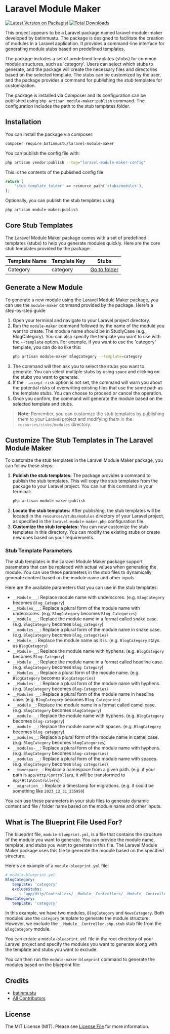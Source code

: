 # Laravel Module Maker

[![Latest Version on Packagist](https://img.shields.io/packagist/v/batinmustu/laravel-module-maker)](https://packagist.org/packages/batinmustu/laravel-module-maker)
[![Total Downloads](https://img.shields.io/packagist/dt/batinmustu/laravel-module-maker)](https://packagist.org/packages/batinmustu/laravel-module-maker)

This project appears to be a Laravel package named laravel-module-maker developed by batinmustu.
The package is designed to facilitate the creation of modules in a Laravel application.
It provides a command-line interface for generating module stubs based on predefined templates.

The package includes a set of predefined templates (stubs) for common module structures, such as 'category'.
Users can select which stubs to generate, and the package will create the necessary files and directories based on the selected template.
The stubs can be customized by the user, and the package provides a command for publishing the stub templates for customization.

The package is installed via Composer and its configuration can be published using `php artisan module-maker:publish` command.
The configuration includes the path to the stub templates folder.

## Installation

You can install the package via composer:

```bash
composer require batinmustu/laravel-module-maker
```

You can publish the config file with:

```bash
php artisan vendor:publish --tag="laravel-module-maker-config"
```

This is the contents of the published config file:

```php
return [
    'stub_template_folder' => resource_path('stubs/modules'),
];
```

Optionally, you can publish the stub templates using

```bash
php artisan module-maker:publish
```

## Core Stub Templates
The Laravel Module Maker package comes with a set of predefined templates (stubs) to help you generate modules quickly. Here are the core stub templates provided by the package:

| Template Name | Template Key | Stubs                                                                                                   |
|---------------|--------------|---------------------------------------------------------------------------------------------------------|
| Category      | category     | [Go to folder](https://github.com/batinmustu/laravel-module-maker/tree/master/resources/stubs/category) |

## Generate a New Module
To generate a new module using the Laravel Module Maker package, you can use the `module-maker` command provided by the package. Here's a step-by-step guide

1. Open your terminal and navigate to your Laravel project directory.
2. Run the `module-maker` command followed by the name of the module you want to create. The module name should be in StudlyCase (e.g., BlogCategory). You can also specify the template you want to use with the `--template` option. For example, if you want to use the 'category' template, you can do so like this:
   ```bash
   php artisan module-maker BlogCategory --template=category
   ```
3. The command will then ask you to select the stubs you want to generate. You can select multiple stubs by using `space` and clicking on the stubs you want to generate.
4. If the `--accept-risk` option is not set, the command will warn you about the potential risks of overwriting existing files that use the same path as the template stubs. You can choose to proceed or cancel the operation.
5. Once you confirm, the command will generate the module based on the selected template and stubs.

> **Note:** Remember, you can customize the stub templates by publishing them to your Laravel project and modifying them in the `resources/stubs/modules` directory.

## Customize The Stub Templates in The Laravel Module Maker

To customize the stub templates in the Laravel Module Maker package, you can follow these steps:

1. **Publish the stub templates:** The package provides a command to publish the stub templates. This will copy the stub templates from the package to your Laravel project. You can run this command in your terminal:
    ```bash
    php artisan module-maker:publish
    ```
2. **Locate the stub templates:** After publishing, the stub templates will be located in the `resources/stubs/modules` directory of your Laravel project, as specified in the `laravel-module-maker.php` configuration file.
3. **Customize the stub templates:** You can now customize the stub templates in this directory. You can modify the existing stubs or create new ones based on your requirements.

### Stub Template Parameters
The stub templates in the Laravel Module Maker package support parameters that can be replaced with actual values when generating the module. You can use these parameters in the stub files to dynamically generate content based on the module name and other inputs.

Here are the available parameters that you can use in the stub templates:

- `__Module___`: Replace module name with underscores. (e.g. `BlogCategory` becomes `Blog_Category`)
- `__Modules___`: Replace a plural form of the module name with underscores. (e.g. `BlogCategory` becomes `Blog_Categories`)
- `__module___`: Replace the module name in a format called snake case. (e.g. `BlogCategory` becomes `blog_category`)
- `__modules___`: Replace a plural form of the module name in snake case. (e.g. `BlogCategory` becomes `blog_categories`)
- `__Module__`: Replace the module name as it is. (e.g. `BlogCategory` stays as `BlogCategory`)
- `__Module-__`: Replace the module name with hyphens. (e.g. `BlogCategory` becomes `Blog-Category`)
- `__Module __`: Replace the module name in a format called headline case. (e.g. `BlogCategory` becomes `Blog Category`)
- `__Modules__`: Replace a plural form of the module name. (e.g. `BlogCategory` becomes `BlogCategories`)
- `__Modules-__`: Replace a plural form of the module name with hyphens. (e.g. `BlogCategory` becomes `Blog-Categories`)
- `__Modules __`: Replace a plural form of the module name in headline case. (e.g. `BlogCategory` becomes `Blog Categories`)
- `__module__`: Replace the module name in a format called camel case. (e.g. `BlogCategory` becomes `blogCategory`)
- `__module-__`: Replace the module name with hyphens. (e.g. `BlogCategory` becomes `blog-category`)
- `__module __`: Replace the module name with spaces. (e.g. `BlogCategory` becomes `blog category`)
- `__modules__`: Replace a plural form of the module name in camel case. (e.g. `BlogCategory` becomes `blogCategories`)
- `__modules-__`: Replace a plural form of the module name with hyphens. (e.g. `BlogCategory` becomes `blog-categories`)
- `__modules __`: Replace a plural form of the module name with spaces. (e.g. `BlogCategory` becomes `blog categories`)
- `__Namespace__`: Replace a namespace from a given path. (e.g. if your path is `app/Http/Controllers`, it will be transformed to `App\Http\Controllers`)
- `__migration__`: Replace a timestamp for migrations. (e.g. it could be something like `2023_12_31_235959`)

You can use these parameters in your stub files to generate dynamic content and file / folder name based on the module name and other inputs.

## What is The Blueprint File Used For?
The blueprint file, `module-blueprint.yml`, is a file that contains the structure of the module you want to generate. You can provide the module name, template, and stubs you want to generate in this file. The Laravel Module Maker package uses this file to generate the module based on the specified structure.

Here's an example of a `module-blueprint.yml` file:

```yaml
# module-blueprint.yml
BlogCategory:
   template: 'category'
   excludeStubs:
      - 'app/Http/Controllers/__Module__Controllers/__Module__Controller.php.stub'
NewsCategory:
   template: 'category'
```

In this example, we have two modules, `BlogCategory` and `NewsCategory`. Both modules use the `category` template to generate the module structure. However, we exclude the `__Module__Controller.php.stub` stub file from the `BlogCategory` module.

You can create a `module-blueprint.yml` file in the root directory of your Laravel project and specify the modules you want to generate along with the template and stubs you want to exclude.

You can then run the `module-maker:blueprint` command to generate the modules based on the blueprint file:


## Credits

- [batinmustu](https://github.com/batinmustu)
- [All Contributors](../../contributors)

## License

The MIT License (MIT). Please see [License File](LICENSE.md) for more information.
